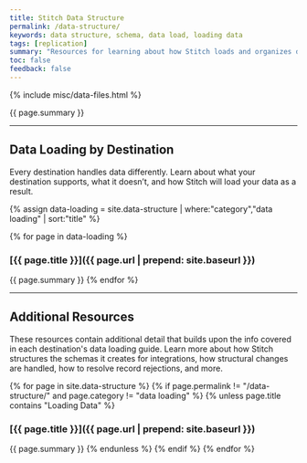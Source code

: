 ```yaml
---
title: Stitch Data Structure
permalink: /data-structure/
keywords: data structure, schema, data load, loading data
tags: [replication]
summary: "Resources for learning about how Stitch loads and organizes data into your destination."
toc: false
feedback: false
---
```

{% include misc/data-files.html %}

{{ page.summary }}

---

## Data Loading by Destination

Every destination handles data differently. Learn about what your destination supports, what it doesn’t, and how Stitch will load your data as a result.

{% assign data-loading = site.data-structure | where:"category","data loading" | sort:"title" %}

{% for page in data-loading %}
### [{{ page.title }}]({{ page.url | prepend: site.baseurl }})
{{ page.summary }}
{% endfor %}

---

## Additional Resources

These resources contain additional detail that builds upon the info covered in each destination's data loading guide. Learn more about how Stitch structures the schemas it creates for integrations, how structural changes are handled, how to resolve record rejections, and more.

{% for page in site.data-structure %}
{% if page.permalink != "/data-structure/" and page.category != "data loading" %}
{% unless page.title contains "Loading Data" %}
### [{{ page.title }}]({{ page.url | prepend: site.baseurl }})
{{ page.summary }}
{% endunless %}
{% endif %}
{% endfor %}